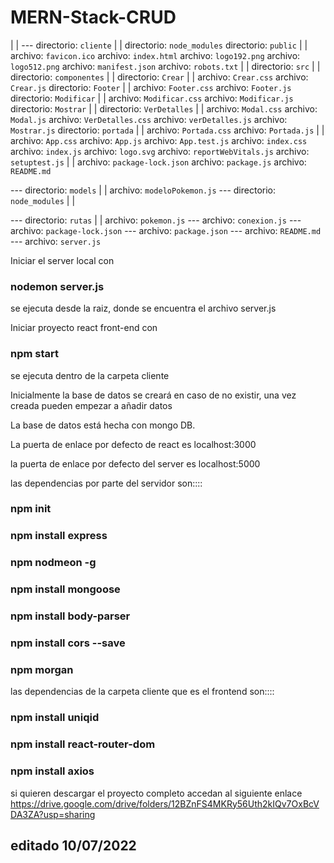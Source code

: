 # MERN-Stack-CRUD

|
|
--- directorio: `cliente`
        |
        |
        directorio: `node_modules`
        directorio: `public`
                  |
                  |
                  archivo:    `favicon.ico`
                  archivo:    `index.html`
                  archivo:    `logo192.png`
                  archivo:    `logo512.png`
                  archivo:    `manifest.json`
                  archivo:    `robots.txt`
        |
        |
        directorio: `src`
                  |
                  |
                  directorio: `componentes`
                            |
                            |
                            directorio: `Crear`
                                      |
                                      |
                                      archivo:    `Crear.css`
                                      archivo:    `Crear.js`
                            directorio: `Footer`
                                      |
                                      |
                                      archivo:    `Footer.css`
                                      archivo:    `Footer.js`
                            directorio: `Modificar`
                                      |
                                      |
                                      archivo:    `Modificar.css`
                                      archivo:    `Modificar.js`
                            directorio: `Mostrar`
                                      |
                                      |
                                      directorio: `VerDetalles`
                                                |
                                                |
                                                archivo:    `Modal.css`
                                                archivo:    `Modal.js`
                                                archivo:    `VerDetalles.css`
                                                archivo:    `verDetalles.js`
                                      archivo:    `Mostrar.js`
                            directorio: `portada`
                                      |
                                      |
                                      archivo:    `Portada.css`
                                      archivo:    `Portada.js`
                  |
                  |
                  archivo:    `App.css`
                  archivo:    `App.js`
                  archivo:    `App.test.js`
                  archivo:    `index.css`
                  archivo:    `index.js`
                  archivo:    `logo.svg`
                  archivo:    `reportWebVitals.js`
                  archivo:    `setuptest.js`
        |
        |
        archivo:    `package-lock.json`
        archivo:    `package.js`
        archivo:    `README.md`


--- directorio: `models`
        |
        |
        archivo:   `modeloPokemon.js`
--- directorio: `node_modules`
        |
        |

--- directorio: `rutas`
        |
        |
        archivo:  `pokemon.js`
--- archivo:    `conexion.js`
--- archivo:    `package-lock.json`
--- archivo:    `package.json`
--- archivo:    `README.md`
--- archivo:    `server.js`




Iniciar el server local con 
  
  ### nodemon server.js

  se ejecuta desde la raiz, donde se encuentra el archivo server.js
    
Iniciar proyecto react front-end con

  ### npm start

  se ejecuta dentro de la carpeta cliente 

   
Inicialmente la base de datos se creará en caso de no existir, una vez creada pueden empezar a añadir datos
   
La base de datos está hecha con mongo DB.

La puerta de enlace por defecto de react es localhost:3000

la puerta de enlace por defecto del server es localhost:5000

las dependencias por parte del servidor son::::

  ### npm init  
  ### npm install express
  ### npm nodmeon -g
  ### npm install mongoose
  ### npm install body-parser
  ### npm install cors --save
  ### npm morgan

las dependencias de la carpeta cliente que es el frontend  son::::

  ### npm install uniqid
  ### npm install react-router-dom
  ### npm install axios

  si quieren descargar el proyecto completo accedan al siguiente enlace
  https://drive.google.com/drive/folders/12BZnFS4MKRy56Uth2kIQv7OxBcVDA3ZA?usp=sharing

## editado 10/07/2022

